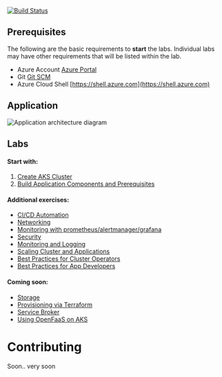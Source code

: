 [![Build Status](https://dev.azure.com/appdev-gbb/kubernetes-hackfest/_apis/build/status/dstrebel.kubernetes-hackfest)](https://dev.azure.com/appdev-gbb/kubernetes-hackfest/_build/latest?definitionId=2)

## Prerequisites 
The following are the basic requirements to **start** the labs. Individual labs may have other requirements that will be listed within the lab.

* Azure Account [Azure Portal](https://portal.azure.com)
* Git [Git SCM](https://git-scm.com/downloads)
* Azure Cloud Shell [https://shell.azure.com](https://shell.azure.com)

## Application

![Application architecture diagram](/assets/img/overal-architecture.png "Application architecture diagram")

## Labs

#### Start with:
1. [Create AKS Cluster](labs/create-aks-cluster/README.md)
2. [Build Application Components and Prerequisites](labs/build-application/README.md)

#### Additional exercises:
* [CI/CD Automation](labs/cicd-automation/README.md)
* [Networking](labs/networking/README.md)
* [Monitoring with prometheus/alertmanager/grafana](labs/monitoring/README.md)
* [Security](labs/security/README.md)
* [Monitoring and Logging](labs/monitoring-logging/README.md)
* [Scaling Cluster and Applications](labs/scaling/README.md)
* [Best Practices for Cluster Operators](labs/best-practices/operators/README.md)
* [Best Practices for App Developers](labs/best-practices/appdev/README.md)

#### Coming soon:
* [Storage](labs/storage/README.md)
* [Provisioning via Terraform](labs/provisioning-terraform/README.md)
* [Service Broker](labs/service-broker/README.md)
* [Using OpenFaaS on AKS](labs/open-faas/README.md)


# Contributing

Soon.. very soon
